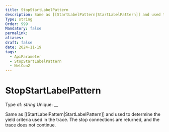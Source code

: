 ```yaml
---
title: StopStartLabelPattern
description: Same as [[StartLabelPattern|StartLabelPattern]] and used to determine the yield criteria used in the trace. The stop connections are returned, and the trace does not continue.
Type: string
Order: 999
Mandatory: false
permalink: 
aliases: 
draft: false
date: 2024-11-19
tags:
  - ApiParameter
  - StopStartLabelPattern
  - NetCon2
---
```

# StopStartLabelPattern

Type of: _string_
Unique: __

Same as [[StartLabelPattern|StartLabelPattern]] and used to determine the yield criteria used in the trace. The stop connections are returned, and the trace does not continue.
